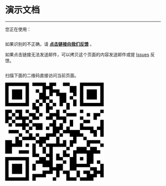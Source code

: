# 演示文档

---

您正在使用：

<pre id="detector"></pre>

如果识别的不正确，请 <a id="email" href="mailto:hotoo.cn@gmail.com"><strong>点击链接向我们反馈</strong></a> 。

如果点击链接无法发送邮件，可以拷贝这个页面的内容发送邮件或提
[Issues](https://github.com/aralejs/detector/issues) 反馈。

<pre id="ua"></pre>

<script type="text/javascript">/*<![CDATA[*/
  function isObject(obj){
    return Object.prototype.toString.call(obj) === "[object Object]";
  }
  function expandObject(obj){
    if(!isObject(obj)){return obj;}
    var s = '{';
    for(var k in obj){
      if(obj.hasOwnProperty(k)){
        s += k + ':' + typeof obj[k] + ',';
      }
    }
    s += '}';
    return s;
  }

  seajs.use("detector", function(detector){

    var OS_ALIAS = {
      // 4.0
      "windows/4":  "Windows 95",
      "windows/4.1": "Windows 98",
      "windows/4.9": "Windows ME",
      // 5.0
      "windows/5":  "Windows 2000",
      "windows/5.1":  "Windows XP",
      "windows/5.2":  "Windows Server 2003",
      // 6.0
      "windows/6":  "Windows Vista",
      "windows/6.1":  "Windows 7",
      "windows/6.2":  "Windows 8",
      "windows/6.3":  "Windows 8.1",
      // 10.0
      "macosx/10": "Mac OS X Cheetah",
      "macosx/10.1": "Mac OS X Puma",
      "macosx/10.2": "Mac OS X Jaguar",
      "macosx/10.3": "Mac OS X Panther",
      "macosx/10.4": "Mac OS X Tiger",
      "macosx/10.5": "Mac OS X Leopard",
      "macosx/10.6": "Mac OS X Snow Leopard",
      "macosx/10.7": "Mac OS X Lion",
      "macosx/10.8": "Mac OS X Mountain Lion",
      "macosx/10.9": "Mac OS X Mavericks"
    };

    var detectedInfo = [];
    detectedInfo.push("硬件设备(device)："+detector.device.name+" "+detector.device.fullVersion);
    var osAlias = OS_ALIAS[detector.os.name+"/"+detector.os.version] || "N/A";
    detectedInfo.push("操作系统(os)："+detector.os.name+" "+detector.os.fullVersion + " ("+osAlias+")");
    detectedInfo.push("浏览器(browser)："+detector.browser.name+" "+detector.browser.fullVersion+
        (detector.browser.compatible ? "(" + String(detector.browser.fullMode) + " 兼容模式)" : ""));
    detectedInfo.push("渲染引擎(engine)：" + detector.engine.name + " " + detector.engine.fullVersion +
        (detector.engine.compatible ? "(" + String(detector.engine.fullMode) + " 兼容模式)" : ""));

    document.getElementById("detector").innerHTML = detectedInfo.join("<br />");

    var ext;
    if(!window.external){
      ext = "undefined";
    }if(Object.prototype.toString.call(window.external)==="[object Object]"){
      ext = [];
      try{
        for(var k in window.external){
          ext.push(k+": "+typeof(window.external[k])+
            (window.external.hasOwnProperty(k)?"":"[prototype]"));
        }
      }catch(ex){window.console && console.log("1. "+k+":"+ex.message);}
      ext = "{"+ext.join(", ")+"}";
    }else{
      ext = window.external +"["+typeof(window.external)+"]";
    }
    var info = {
      ua : navigator.userAgent,
      vendor : navigator.vendor,
      vendorSub : navigator.vendorSub,
      platform : navigator.platform,
      external : ext,
      appCodeName : navigator.appCodeName,
      appName : navigator.appName,
      appVersion : navigator.appVersion,
      product : navigator.product,
      productSub : navigator.productSub,
      screenWidth : screen.width,
      screenHeight : screen.height,
      colorDepth : screen.colorDepth,
      documentMode: document.documentMode,
      compatMode: document.compatMode
    };

    var a = [
      "| 字段 | 值 |",
      "|------|----|"
    ];
    for(var k in info){
      if(!info.hasOwnProperty(k)){continue;}
      try{ // IE10 不支持此属性或方法。。。
        a.push("| "+k+" | "+String(info[k])+" |");
      }catch(ex){window.console && console.log("2. "+k+":"+ex.message);}
    }

    document.getElementById("ua").innerHTML = a.join("<br />");
    document.getElementById("email").setAttribute("href",
      "mailto:hotoo.cn@gmail.com?subject="+encodeURIComponent("Detector 反馈")+"&body="+
      encodeURIComponent(
        "请修正我们识别错误的信息：\n\n"+
        detectedInfo.join("\n")+
        "\n\n=========================\n"+
        "自动识别的原始信息如下（请勿修改）：\n"+a.join("\n")));
  });
/*]]>*/</script>

扫描下面的二维码直接访问当前页面。

![二维码](code.png)
